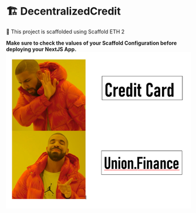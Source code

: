 # 🏗 DecentralizedCredit
🧪 This project is scaffolded using Scaffold ETH  2


**Make sure to check the values of your Scaffold Configuration before deploying your NextJS App.**
![UnionMeme](image.png)
